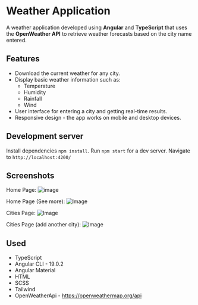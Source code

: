 # Weather Application

A weather application developed using **Angular** and **TypeScript** that uses the **OpenWeather API** to retrieve weather forecasts based on the city name entered.

## Features

- Download the current weather for any city.
- Display basic weather information such as:
  - Temperature
  - Humidity
  - Rainfall
  - Wind
- User interface for entering a city and getting real-time results.
- Responsive design - the app works on mobile and desktop devices.

## Development server

Install dependencies `npm install`. Run `npm start` for a dev server. Navigate to `http://localhost:4200/`

## Screenshots

Home Page:
![image](../weather_app/src/app/assets/image.png)

Home Page (See more):
![Image](../weather_app/src/app/assets/image-1.png)

Cities Page:
![Image](../weather_app/src/app/assets/image-2.png)

Cities Page (add another city):
![Image](../weather_app/src/app/assets/image-3.png)

## Used

- TypeScript
- Angular CLI - 19.0.2
- Angular Material
- HTML
- SCSS
- Tailwind
- OpenWeatherApi - https://openweathermap.org/api
